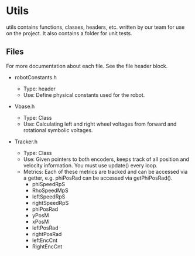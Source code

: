 # Utils
utils contains functions, classes, headers, etc. written by our team for use on the project. It also contains a folder for unit tests.

## Files
For more documentation about each file. See the file header block.
- robotConstants.h
  - Type: header
  - Use: Define physical constants used for the robot.

- Vbase.h
  - Type: Class
  - Use: Calculating left and right wheel voltages from forward and rotational symbolic voltages.

- Tracker.h
  - Type: Class
  - Use: Given pointers to both encoders, keeps track of all position and velocity information. You must use update() every loop.
  - Metrics: Each of these metrics are tracked and can be accessed via a getter, e.g. phiPosRad can be accessed via getPhiPosRad().
    - phiSpeedRpS
    - RhoSpeedMpS
    - leftSpeedRpS
    - rightSpeedRpS
    - phiPosRad
    - yPosM
    - xPosM
    - leftPosRad
    - rightPosRad
    - leftEncCnt
    - RightEncCnt

